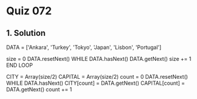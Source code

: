 # Quiz 072

## 1. Solution

DATA = ['Ankara', 'Turkey', 'Tokyo', 'Japan', 'Lisbon', 'Portugal']

size = 0
DATA.resetNext()
WHILE DATA.hasNext()
  DATA.getNext()
  size += 1
END LOOP

CITY = Array(size/2)
CAPITAL = Array(size/2)
count = 0
DATA.resetNext()
WHILE DATA.hasNext()
  CITY[count] = DATA.getNext()
  CAPITAL[count] = DATA.getNext()
  count += 1
